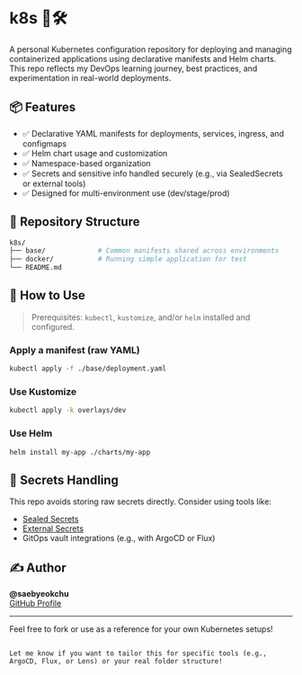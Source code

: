 
# k8s 🐳🛠️

A personal Kubernetes configuration repository for deploying and managing containerized applications using declarative manifests and Helm charts. This repo reflects my DevOps learning journey, best practices, and experimentation in real-world deployments.

## 📦 Features

- ✅ Declarative YAML manifests for deployments, services, ingress, and configmaps
- ✅ Helm chart usage and customization
- ✅ Namespace-based organization
- ✅ Secrets and sensitive info handled securely (e.g., via SealedSecrets or external tools)
- ✅ Designed for multi-environment use (dev/stage/prod)

## 📁 Repository Structure

```bash
k8s/
├── base/             # Common manifests shared across environments
├── docker/           # Running simple application for test
└── README.md
```

## 🚀 How to Use

> Prerequisites: `kubectl`, `kustomize`, and/or `helm` installed and configured.

### Apply a manifest (raw YAML)

```bash
kubectl apply -f ./base/deployment.yaml
```

### Use Kustomize

```bash
kubectl apply -k overlays/dev
```

### Use Helm

```bash
helm install my-app ./charts/my-app
```

## 🔐 Secrets Handling

This repo avoids storing raw secrets directly. Consider using tools like:

- [Sealed Secrets](https://github.com/bitnami-labs/sealed-secrets)
- [External Secrets](https://external-secrets.io/)
- GitOps vault integrations (e.g., with ArgoCD or Flux)

## ✍️ Author

**@saebyeokchu**  
[GitHub Profile](https://github.com/saebyeokchu)

---

Feel free to fork or use as a reference for your own Kubernetes setups!

```

Let me know if you want to tailor this for specific tools (e.g., ArgoCD, Flux, or Lens) or your real folder structure!
